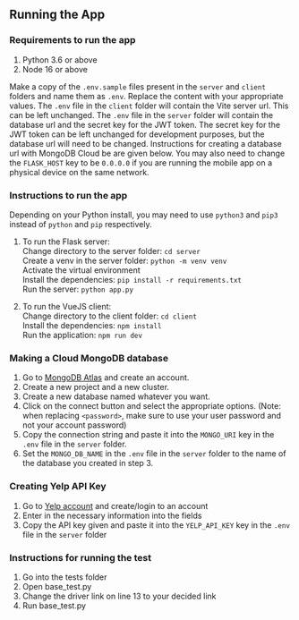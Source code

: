 ## Running the App

### Requirements to run the app
1. Python 3.6 or above
2. Node 16 or above

Make a copy of the `.env.sample` files present in the `server` and `client` folders and name them as `.env`.
Replace the content with your appropriate values.
The `.env` file in the `client` folder will contain the Vite server url. This can be left unchanged.
The `.env` file in the `server` folder will contain the database url and the secret key for the JWT token. The secret key for the JWT token can be left unchanged for development purposes, but the database url will need to be changed. Instructions for creating a database url with MongoDB Cloud be are given below. You may also need to change the `FLASK_HOST` key to be `0.0.0.0` if you are running the mobile app on a physical device on the same network. 


### Instructions to run the app
Depending on your Python install, you may need to use `python3` and `pip3` instead of `python` and `pip` respectively.

1. To run the Flask server: \
    Change directory to the server folder: `cd server` \
    Create a venv in the server folder: `python -m venv venv` \
    Activate the virtual environment \
    Install the dependencies: `pip install -r requirements.txt` \
    Run the server: `python app.py`

2. To run the VueJS client: \
    Change directory to the client folder: `cd client` \
    Install the dependencies: `npm install` \
    Run the application: `npm run dev`


### Making a Cloud MongoDB database
1. Go to [MongoDB Atlas](https://www.mongodb.com/cloud/atlas) and create an account.
2. Create a new project and a new cluster.
3. Create a new database named whatever you want.
4. Click on the connect button and select the appropriate options. (Note: when replacing `<password>`, make sure to use your user password and not your account password)
5. Copy the connection string and paste it into the `MONGO_URI` key in the `.env` file in the `server` folder.
6. Set the `MONGO_DB_NAME` in the `.env` file in the `server` folder to the name of the database you created in step 3.

### Creating Yelp API Key
1. Go to [Yelp account](https://www.yelp.com/developers/v3/manage_app) and create/login to an account
2. Enter in the necessary information into the fields
3. Copy the API key given and paste it into the `YELP_API_KEY` key in the `.env` file in the `server` folder

### Instructions for running the test
1. Go into the tests folder
2. Open base_test.py
3. Change the driver link on line 13 to your decided link
4. Run base_test.py
